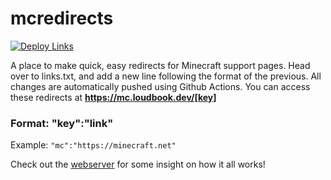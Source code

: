 # mcredirects 
[![Deploy Links](https://github.com/Loudbooks/mcredirects/actions/workflows/deploy.yml/badge.svg)](https://github.com/Loudbooks/mcredirects/actions/workflows/deploy.yml)
 
A place to make quick, easy redirects for Minecraft support pages. Head over to links.txt, and add a new line following the format of the previous. All changes are automatically pushed using Github Actions.
You can access these redirects at **https://mc.loudbook.dev/[key]**

### Format: "key":"link"
Example: `"mc":"https://minecraft.net"`


Check out the [webserver](https://github.com/Loudbooks/LoudbookWebServer) for some insight on how it all works!
